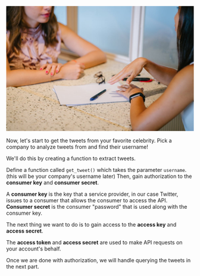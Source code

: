 <img src="../image/pexels-photo-1311518.jpeg" alt="Two Woman Chatting"  />

Now, let's start to get the tweets from your favorite celebrity. Pick a company to analyze tweets from and find their username!

We'll do this by creating a function to extract tweets. 

Define a function called `get_tweet()` which takes the parameter `username`. (this will be your company's username later) Then, gain authorization to the **consumer key** and **consumer secret**.

A **consumer key** is the key that a service provider, in our case Twitter, issues to a consumer that allows the consumer to access the API. **Consumer secret** is the consumer "password" that is used along with the consumer key.



The next thing we want to do is to gain access to the **access key** and **access secret**.

The **access token** and **access secret** are used to make API requests on your account's behalf.



Once we are done with authorization, we will handle querying the tweets in the next part.